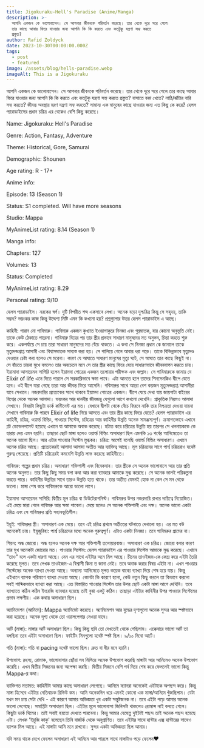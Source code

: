 ```yaml
---
title: Jigokuraku-Hell's Paradise (Anime/Manga)
description: >-
  আপনি একজন কে ভালোবাসেন। সে আপনার জীবনকে পরিবর্তন করেছে। তার থেকে দূরে সরে গেলে
  তার কাছে আবার ফিরে যাওয়ার জন্য আপনি কি কি করতে এবং কতটুকু যন্ত্রণা সহ্য করতে
  প্রস্তুত?
author: Rafid Zoldyck
date: 2023-10-30T00:00:00.000Z
tags:
  - post
  - featured
image: /assets/blog/hells-paradise.webp
imageAlt: This is a Jigokuraku
---
```


আপনি একজন কে ভালোবাসেন। সে আপনার জীবনকে পরিবর্তন করেছে। তার থেকে দূরে সরে গেলে তার কাছে আবার ফিরে যাওয়ার জন্য আপনি কি কি করতে এবং কতটুকু যন্ত্রণা সহ্য করতে প্রস্তুত? বাসাতে বকা খেতে? লাঠি/ঝাঁটার বারি সহ্য করতে? জীবন্ত অবস্থায় মরণ যন্ত্রণা সহ্য করতে? সামান্য এক মানুষের কাছে যাওয়ার জন্য এত কিছু কে করে? হেলস প্যারাডাইসের প্রধান চরিত্র এর থেকেও বেশি কিছু করেছে।

Name: Jigokuraku: Hell's Paradise

Genre: Action, Fantasy, Adventure

Theme: Historical, Gore, Samurai

Demographic: Shounen

Age rating: R - 17+

Anime info:

Episode: 13 (Season 1)

Status: S1 completed. Will have more seasons

Studio: Mappa

MyAnimeList rating: 8.14 (Season 1)

Manga info:

Chapters: 127

Volumes: 13

Status: Completed

MyAnimeList rating: 8.29

Personal rating: 9/10

হেলস প্যারাডাইস। নরকের স্বর্গ। দুটি বিপরীত শব্দ একসাথে লেখা। অনেক বড়ো দুশ্চরিত্র কিন্তু সে সহৃদয়, তাকি সম্ভব? ভয়ংকর কাজ কিন্তু উদ্দেশ্য মিষ্টি এমন কি কখনো হয়? প্রশ্নগুলোর উত্তর হেলস প্যারাডাইস এ আছে।

কাহিনী: গারান নো গাবিমারু। গাবিমারু একজন কুখ্যাত ইওয়াগাকুরে নিনজা এবং গুপ্তঘাতক, যার কোনো অনুভূতি নেই। তাকে কেউ ঠেকাতে পারেনা। গাবিমারু বিয়ের পর তার স্ত্রীর প্রভাবে সাধারণ মানুষদের মত অনুভব, চিন্তা করতে শুরু করে। একপর্যায়ে সে চায় তারা সাধারণ মানুষদের মত বেঁচে থাকতে। এ কথা সে নিনজা প্রধান কে জানালে তাকে মৃত্যুদন্ডপ্রাপ্ত আসামী এবং বিশ্বাসঘাতক সাব্যস্ত করা হয়। সে পালিয়ে গেলে আবার ধরা পড়ে। তাকে বিভিন্নভাবে মৃত্যুদণ্ড দেওয়ার চেষ্টা করা হলেও সে মরেনা। কারণ যে আঘাতে সাধারণ মানুষের মৃত্যু ঘটে, সে আঘাত তার কাছে কিছুই না। সে বাঁচতে চায়না মুখে বললেও তার অবচেতন মনে সে তার স্ত্রীর কাছে ফিরে যেয়ে সাধারণভাবে জীবনযাপন করতে চায়। ইয়ামাদা আসায়েমন সাগিরি হলেন ইয়ামদা গোত্রের একজন তলোয়ার পরীক্ষক এবং জল্লাদ। সে গাবিমারুকে জানায় যে Elixir of life এনে দিতে পারলে সে সরকারিভাবে ক্ষমা পাবে। এটা আনতে হলে তাদের শিনসেনকিও দ্বীপে যেতে হবে। ওই দ্বীপে যারা গেছে তারা আর জীবন্ত ফিরে আসেনি। গবিমারুর সাথে আরো বেশ কয়জন মৃত্যুদন্ডপ্রাপ্ত আসামীরা যাবে সেখানে। নজরদারির প্রত্যেকের সাথে থাকবে ইয়ামদা গোত্রের একজন। দ্বীপে যেয়ে দেখা যায় জায়গাটা বাইরের বিশ্বের থেকে অনেক আলাদা। ভয়ংকর আর দানবীয় জীবজন্তু যেগুলো আগে কখনো দেখেনি। প্রাকৃতিক নিয়মও আলাদা সেখানে। বিষয়টা কিছুটা ডার্ক কন্টিনেন্ট এর মত। যেখানে দ্বীপটা থেকে বেঁচে ফিরবে নাকি তার নিশ্চয়তা দেওয়া যায়না সেখানে গাবিমারু কি পারবে Elixir of life নিয়ে আসতে এবং তার স্ত্রীর কাছে ফিরে যেতে?
হেলস প্যারাডাইস এর কাহিনী, চরিত্র, ওয়ার্ল্ড বিল্ডিং, পাওয়ার সিস্টেম, চরিত্রের আর কাহিনীর উন্নতি অনেক সামঞ্জস্যপূর্ণ। ক্রমাগতভাবে এখানে প্লট ডেভেলপমেন্ট হয়েছে এখানে যা আমাকে অবাক করেছে। হটাত করে চরিত্রের উন্নতি হয় তারপর সে খলনায়ককে কে হারায় দেয় এমন হয়নি। তাছাড়া ছোট মাঙ্গা হলেও ওয়ার্ল্ড বিল্ডিং অসাধারণ ছিল এমনকি ১৩ পর্বের আনিমেতেও তা অনেক ভালো ছিল। আর এটার পাওয়ার সিস্টেম মুগ্ধকর।
চরিত্র: আগেই বলেছি ওয়ার্ল্ড বিল্ডিং অসাধারণ। এখানে অনেক চরিত্র আছে। প্রত্যেকেরই আলাদা আলাদা অতীত আর ব্যাক্তিত্ব আছে। মূল চরিত্রদের সাগে পার্শ্ব চরিত্ররাও যথেষ্ট গুরুত্ব পেয়েছে। প্রতিটি চরিত্রেরই কমবেশি উন্নতি লাভ করেছে কাহিনীতে।

গাবিমরু: গল্পের প্রধান চরিত্র। অসাধারণ শক্তিশালী এবং বিবেকবান। তার স্ত্রীকে সে অনেক ভালোবাসে আর তার প্রতি অনেক অনুগত। তার কিছু কিছু সময় বলা কথা আর করা ব্যাবহার আমাকে মুগ্ধ করেছে। সে অনেক ভালই পরিকল্পনা করতে পারে। কাহিনীর উন্নতির সাথে তারও উন্নতি হতে থাকে। তার অতীত যেমনই হোক না কেন সে মন থেকে ভালো। মাঙ্গা শেষ করে গাবিমরুকে আরো ভালো লাগে।

ইয়ামাদা আসায়েমন সাগিরি: দ্বিতীয় মূল চরিত্র বা ডিউটেরাগনিস্ট। গাবিমরুর উপর নজরদারি রাখার দায়িত্বে নিয়োজিত। এই মেয়ে মারা গেলে গাবিমরু আর ক্ষমা পাবেনা। মেয়ে হলেও সে অনেক শক্তিশালী এবং দক্ষ। অনেক ভালো একটা চরিত্র এবং সে গাবিমরুর প্রতি সহানভূতিশীল।

ইয়ুই: গাবিমরুর স্ত্রী। অসাধারণ এক মেয়ে। তবে এই চরিত্র প্রথমে অতীতের ঘটনাতে দেখানো হয়। এর মত বউ অনেকেই চায়।
ইয়ুজুরিহা: পার্শ্ব চরিত্রদের মধ্যে অনেক গুরুত্বপূর্ণ। এটাও একটা নিনজা। তবে গাবিমরুর গ্রামের না।

শিয়ন: অন্ধ জোরো। অন্ধ হলেও অনেক দক্ষ আর শক্তিশালী তলোয়ারবাজ। অসাধারণ এক চরিত্র। জোরো বলার কারণ তার মুখ অনেকটা জোরোর মত।
পাওয়ার সিস্টেম: হেলস প্যারাডাইস এর পাওয়ার সিস্টেম আমাকে মুগ্ধ করেছে। এখানে “তাও” বলে একটা ধারণা আছে। নেন এর সাথে এইটার অনে মিল আছে। চীনের তাওইজম-কে কেন্দ্র করে এইটা তৈরি করেছে মূলত। তবে লেখক তাওইজম-এ বিশ্বাসী কিনা ত জানা নেই। তবে অবাক করার বিষয় এইটা না। এখন পাওয়ার সিস্টেমের অনেক ব্যাখ্যা দেওয়া আছে। অন্যান্য আনিমেতে মূলত কয়েক বাক্যে ব্যাখ্যা দিয়ে শেষ হয়ে যায়। কিন্তু এইখানে ব্যাপক পরিমাণে ব্যাখ্যা দেওয়া আছে। কোনটা কি কারণে হলো, কেউ নতুন কিছু করলে তা কিভাবে করলো সবই শাব্দিকভাবে ব্যাখ্যা করা আছে। এত বিস্তারিত পাওয়ার সিস্টেম তার উপর ছোট একটা মাঙ্গা আগে দেখিনি। তবে ব্যাখ্যাতে কঠিন কঠিন ইংরেজি ব্যাবহার হয়েছে তাই বুঝা একটু কঠিন। তাছাড়া এইটার কাহিনীর উপর পাওয়ার সিস্টেমের প্রভাব লক্ষণীয়। এক কথায় অসাধারণ ছিল।

অ্যানিমেশন (আনিমে): Mappa অ্যানিমেট করেছে। অ্যানিমেশন আর যুদ্ধের দৃশ্যগুলো অনেক সুন্দর আর স্পষ্টভাবে করা হয়েছে। অনেক দৃশ্য থেকে তো ওয়ালপেপার নেওয়া যাবে।

আর্ট (মাঙ্গা): মাঙ্গার আর্ট অসাধারণ ছিল। কিছু কিছু ছবি তো দেখতেই থেকে গেছিলাম। এক্কেবারে ভালো আর্ট তা বলছিনা তবে এইটা অসাধারণ ছিল। ফাইটিং সিনগুলো যথেষ্ট স্পষ্ট ছিল। ৯/১০ দিবো আর্টে।

গতি (মাঙ্গা): গতি বা pacing যথেষ্ট ভালো ছিল। দ্রুত বা ধীর মনে হয়নি।

উপভোগ: রহস্য, রোমাঞ্চ, ভালোবাসার ছোঁয়া সব মিলিয়ে অনেক উপভোগ করেছি মাঙ্গাটা আর আনিমেও অনেক উপভোগ করেছি। এখন দ্বিতীয় সিজনের জন্য অপেক্ষা করছি। দ্বিতীয় সিজনে বেশি পর্ব দিয়ে শেষ করে ফেললেই ভালো কিন্তু Mappa-র কথা।

ব্যাক্তিগত মতামত: কাহিনীটা আমার কাছে অসাধারণ লেগেছে। আনিমে ফ্যানরা অনেকেই এইটাকে অপছন্দ করে। কিন্তু মাঙ্গা হিসেবে এইটার নেতিবাচক রিভিউ কম। আমি অনেকদিন ধরে এমনই কোনো এক মাঙ্গা/আনিমে খুঁজছিলাম। যেটা যখন মন চায় সেটা দেখি - এই কারণে আমার অভিজ্ঞতা খুব একটা সন্তুষ্টজনক না। তবে এইটা পড়ে আমার অনেক ভালো লেগেছে। সমাপ্তিটা অসাধারণ ছিল। এইটার মূলে ভালোবাসা জিনিসটা থাকলেও রোমান্স নাই বলতে গেলে। কিছুটা ডার্ক থিমের। তাই সবাই হয়তো দেখতে পারবেনা। কিন্তু আমার যেহেতু দুইটাই পছন্দ তাই অনেক পছন্দ হয়েছে এটা। লেখক 'ইয়ুজি কাকু' বলেছেন তিনি বার্জার্ক থেকে অনুপ্রাণিত। তবে এইটার সাথে হান্টার এক্স হান্টারের সাথেও ব্যাপক মিল আছে। এই মাঙ্গাটা আমি মনে রাখবো। সুন্দর একটা অভিজ্ঞতা ছিল আমার।

যদি সময় থাকে দেখে ফেলেন অসাধারণ এই আনিমে আর পারলে সাথে মাঙ্গাটাও পড়ে ফেলেন❤️
